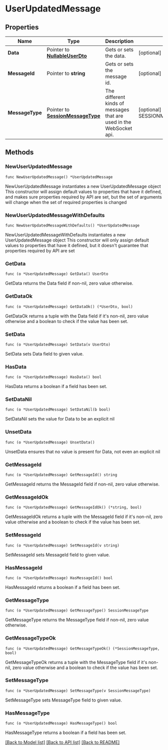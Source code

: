 # UserUpdatedMessage

## Properties

Name | Type | Description | Notes
------------ | ------------- | ------------- | -------------
**Data** | Pointer to [**NullableUserDto**](UserDto.md) | Gets or sets the data. | [optional] 
**MessageId** | Pointer to **string** | Gets or sets the message id. | [optional] 
**MessageType** | Pointer to [**SessionMessageType**](SessionMessageType.md) | The different kinds of messages that are used in the WebSocket api. | [optional] [readonly] [default to SESSIONMESSAGETYPE_USER_UPDATED]

## Methods

### NewUserUpdatedMessage

`func NewUserUpdatedMessage() *UserUpdatedMessage`

NewUserUpdatedMessage instantiates a new UserUpdatedMessage object
This constructor will assign default values to properties that have it defined,
and makes sure properties required by API are set, but the set of arguments
will change when the set of required properties is changed

### NewUserUpdatedMessageWithDefaults

`func NewUserUpdatedMessageWithDefaults() *UserUpdatedMessage`

NewUserUpdatedMessageWithDefaults instantiates a new UserUpdatedMessage object
This constructor will only assign default values to properties that have it defined,
but it doesn't guarantee that properties required by API are set

### GetData

`func (o *UserUpdatedMessage) GetData() UserDto`

GetData returns the Data field if non-nil, zero value otherwise.

### GetDataOk

`func (o *UserUpdatedMessage) GetDataOk() (*UserDto, bool)`

GetDataOk returns a tuple with the Data field if it's non-nil, zero value otherwise
and a boolean to check if the value has been set.

### SetData

`func (o *UserUpdatedMessage) SetData(v UserDto)`

SetData sets Data field to given value.

### HasData

`func (o *UserUpdatedMessage) HasData() bool`

HasData returns a boolean if a field has been set.

### SetDataNil

`func (o *UserUpdatedMessage) SetDataNil(b bool)`

 SetDataNil sets the value for Data to be an explicit nil

### UnsetData
`func (o *UserUpdatedMessage) UnsetData()`

UnsetData ensures that no value is present for Data, not even an explicit nil
### GetMessageId

`func (o *UserUpdatedMessage) GetMessageId() string`

GetMessageId returns the MessageId field if non-nil, zero value otherwise.

### GetMessageIdOk

`func (o *UserUpdatedMessage) GetMessageIdOk() (*string, bool)`

GetMessageIdOk returns a tuple with the MessageId field if it's non-nil, zero value otherwise
and a boolean to check if the value has been set.

### SetMessageId

`func (o *UserUpdatedMessage) SetMessageId(v string)`

SetMessageId sets MessageId field to given value.

### HasMessageId

`func (o *UserUpdatedMessage) HasMessageId() bool`

HasMessageId returns a boolean if a field has been set.

### GetMessageType

`func (o *UserUpdatedMessage) GetMessageType() SessionMessageType`

GetMessageType returns the MessageType field if non-nil, zero value otherwise.

### GetMessageTypeOk

`func (o *UserUpdatedMessage) GetMessageTypeOk() (*SessionMessageType, bool)`

GetMessageTypeOk returns a tuple with the MessageType field if it's non-nil, zero value otherwise
and a boolean to check if the value has been set.

### SetMessageType

`func (o *UserUpdatedMessage) SetMessageType(v SessionMessageType)`

SetMessageType sets MessageType field to given value.

### HasMessageType

`func (o *UserUpdatedMessage) HasMessageType() bool`

HasMessageType returns a boolean if a field has been set.


[[Back to Model list]](../README.md#documentation-for-models) [[Back to API list]](../README.md#documentation-for-api-endpoints) [[Back to README]](../README.md)


